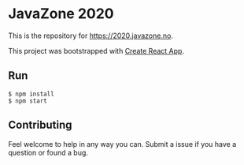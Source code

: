 # JavaZone 2020

This is the repository for https://2020.javazone.no.

This project was bootstrapped with [Create React App](https://github.com/facebook/create-react-app).

## Run
```
$ npm install
$ npm start
```

## Contributing
Feel welcome to help in any way you can. Submit a issue if you have a question or found a bug.
